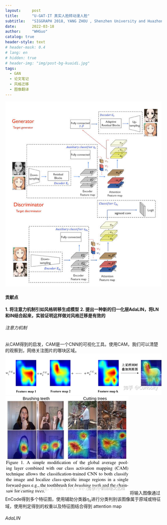 ```yaml
---
layout:     post
title:      "U-GAT-IT 真实人脸转动漫人脸"
subtitle:   "SIGGRAPH 2018, YANG ZHOU , Shenzhen University and Huazhong University of Science & Technology"
date:       2022-03-18
author:     "WHGuo"
catalog: true
header-style: text
# header-mask: 0.4
# lang: en
# hidden: true
# header-img: "img/post-bg-kuaidi.jpg"
tags:
  - GAN
  - 论文笔记
  - 风格迁移
  - 图像翻译
---
```

![网络结构](/img/U_GAT_IT/Snipaste_2022-03-20_22-34-34.jpg)

#### 贡献点
**1. 将注意力机制引如风格转移生成模型**
**2. 提出一种新的归一化层AdaLIN，将LN和IN结合起来，实验证明这样做对风格迁移是有效的**

###### 注意力机制
从CAM得到的启发，CAM是一个CNN的可视化工具。使用CAM，我们可以清楚的观察到，网络关注图片的哪块区域。
![网络结构](/img/U_GAT_IT/v2-a0a76e2d3fa0475c39a990ae26844bee_b.jpg)
![网络结构](/img/U_GAT_IT/v2-a2b7d9ca5ab237a674ec8ebb808350ed_b.jpg)
将输入图像通过EnCode得到多个特征图，使用辅助分类器$\eta_s$进行分类判别该图像属于原域或特征域，使用判定得到的权重以及特征图结合得到 attention map
###### AdaLIN

